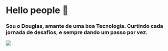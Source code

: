<h1>Hello people 🌱</h1> 
<h3>Sou o Douglas, amante de uma boa Tecnologia. Curtindo cada jornada de desafios, e sempre dando um passo por vez. </h3>
<img src="https://habbo-gifs.s3.amazonaws.com/24107212.gif">
